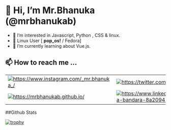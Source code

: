 
# 👋 Hi, I’m Mr.Bhanuka (@mrbhanukab)

- 👀 I’m interested in Javascript, Python , CSS &  linux.
- 🐧 Linux User [ **pop_os!** / Fedora]
- 🌱 I’m currently learning about Vue.js.

  
 ## 📫 How to reach me ...   
<table boder="0">
  <tr>
    <td>
      <a href="https://www.instagram.com/_mr.bhanuka_/" target="blank"><img align="center" src="https://img.icons8.com/bubbles/50/000000/instagram-new--v2.png" alt="https://www.instagram.com/_mr.bhanuka_/"/>
      </a>
    </td>
        <td>
      <a href="https://twitter.com/mrbhanuka" target="blank"><img align="center" src="https://img.icons8.com/bubbles/50/000000/twitter.png" alt="https://twitter.com/mrbhanuka"/>
      </a>
    </td>
        <td>
      <a href="https://github.com/mrbhanukab" target="blank"><img align="center" src="https://img.icons8.com/bubbles/50/000000/github.png" alt="https://github.com/mrbhanukab"/>
      </a>
    </td>
                <td>
      <a href="https://www.reddit.com/user/mr-bhanuka/" target="blank"><img align="center" src="https://img.icons8.com/bubbles/50/000000/reddit.png" alt="https://www.reddit.com/user/mr-bhanuka/"/>
      </a>
    </td>
            <td>
      <a href="https://stackoverflow.com/users/16230406/mr-bhanuka" target="blank"><img align="center" src="https://img.icons8.com/fluency/48/000000/stackoverflow.png" alt="https://stackoverflow.com/users/16230406/mr-bhanuka"/>
      </a>
    </td>
  </tr>
  <tr>
            <td>
      <a href="https://mrbhanukab.github.io/" target="blank"><img align="center" src="https://img.icons8.com/bubbles/50/000000/domain.png" alt="https://mrbhanukab.github.io/"/>
      </a>
    </td>
                    <td>
      <a href="https://www.linkedin.com/in/bhanuka-bandara-8a209420a/" target="blank"><img align="center" src="https://img.icons8.com/bubbles/50/000000/linkedin.png" alt="https://www.linkedin.com/in/bhanuka-bandara-8a209420a/"/>
      </a>
    </td>
                        <td>
      <a href="https://wa.me/94767733492" target="blank"><img align="center" src="https://img.icons8.com/bubbles/50/000000/whatsapp.png" alt="https://wa.me/9476773349"/>
      </a>
    </td>
    <td>
      <a href="https://t.me/mrbhanuka" target="blank"><img align="center" src="https://img.icons8.com/bubbles/50/000000/telegram-app.png" alt="https://t.me/mrbhanuka"/>
      </a>
    </td>
                         <td>
      <a href="https://codepen.io/bhanuka-bandara" target="blank"><img align="center" src="https://img.icons8.com/color/48/000000/codepen.png" alt="https://codepen.io/bhanuka-bandara"/>
      </a>
    </td>
  </tr>
</table>

##Github Stats 

[![trophy](https://github-profile-trophy.vercel.app/?username=mrbhanukab&theme=onedark)](https://github.com/ryo-ma/github-profile-trophy)

